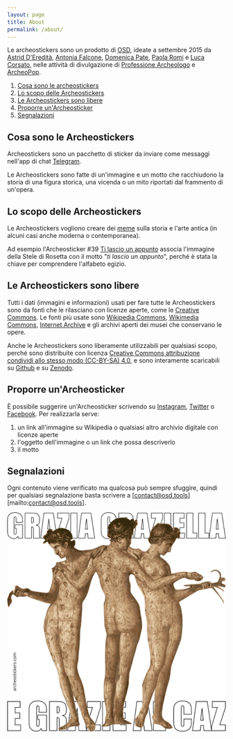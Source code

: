 ```yaml
---
layout: page
title: About
permalink: /about/
---
```


Le archeostickers sono un prodotto di [OSD](https://osd.tools), ideate a settembre 2015 da [Astrid D'Eredità](https://twitter.com/astridrome), [Antonia Falcone](https://twitter.com/antoniafalcone), [Domenica Pate](https://twitter.com/domenica_pate), [Paola Romi](https://twitter.com/OpusPaulicium) e [Luca Corsato](https://twitter.com/lucacorsato), nelle attività di divulgazione di [Professione Archeologo](http://www.professionearcheologo.it/) e [ArcheoPop](http://www.archeopop.it).


1. [Cosa sono le archeostickers](#1)
2. [Lo scopo delle Archeostickers](#2)
3. [Le Archeostickers sono libere](#3)
4. [Proporre un'Archeosticker](#4)
5. [Segnalazioni](#5)

<a id="1"></a>
## Cosa sono le Archeostickers
Archeostickers sono un pacchetto di sticker da inviare come messaggi nell'app di chat [Telegram](https://telegram.org/).

Le Archeostickers sono fatte di un'immagine e un motto che racchiudono la storia di una figura storica, una vicenda o un mito riportati dal frammento di un'opera.

<a id="2"></a>
## Lo scopo delle Archeostickers
Le Archeostickers vogliono creare dei [meme](https://it.wikipedia.org/wiki/Meme_(Internet)) sulla storia e l'arte antica (in alcuni casi anche moderna o contemporanea).

Ad esempio l'Archeosticker #39 [Ti lascio un appunto](/2015/10/05/39_stele_rosetta.html) associa l'immagine della Stele di Rosetta con il motto "*ti lascio un appunto*", perché è stata la chiave per comprendere l'alfabeto egizio.

<a id="3"></a>
## Le Archeostickers sono libere
Tutti i dati (immagini e informazioni) usati per fare tutte le Archeostickers sono da fonti che le rilasciano con licenze aperte, come le [Creative Commons](https://creativecommons.org/). Le fonti più usate sono [Wikipedia Commons](https://wikipedia.org), [Wikimedia Commons](https://commons.wikimedia.org/wiki/Main_Page), [Internet Archive](https://archive.org/) e gli archivi aperti dei musei che conservano le opere.

Anche le Archeostickers sono liberamente utilizzabili per qualsiasi scopo, perché sono distribuite con licenza [Creative Commons attribuzione condividi allo stesso modo (CC-BY-SA) 4.0](https://creativecommons.org/licenses/by-sa/4.0/), e sono interamente scaricabili su [Github](https://github.com/archeostickers) e su [Zenodo](https://doi.org/10.5281/zenodo.2538673).

<a id="4"></a>
## Proporre un'Archeosticker
È possibile suggerire un'Archeosticker scrivendo su [Instagram](https://instagram.com/archeostickers), [Twitter](https://twitter.com/archeostickers) o [Facebook](https://www.facebook.com/archeostickers/). Per realizzarla serve:

1. un link all'immagine su Wikipedia o qualsiasi altro archivio digitale con licenze aperte
2. l'oggetto dell'immagine o un link che possa descriverlo
3. il motto

<a id="5"></a>
## Segnalazioni
Ogni contenuto viene verificato ma qualcosa può sempre sfuggire, quindi per qualsiasi segnalazione basta scrivere a [contact@osd.tools][mailto:contact@osd.tools].

![Grazie, Graziella e grazie al...](/assets/img/stickers/37_tre_grazie.png)
